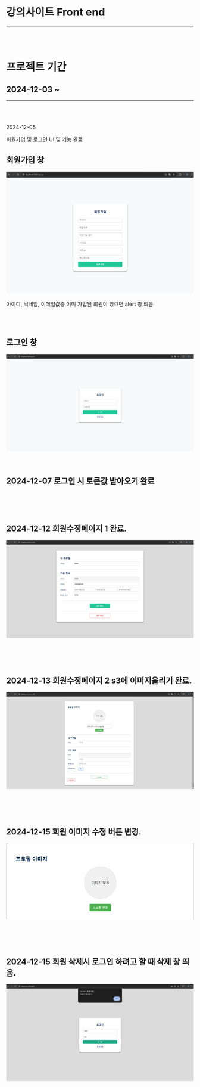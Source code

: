 # 강의사이트 Front end

<hr>

<br/>
<br/>

# 프로젝트 기간
## 2024-12-03 ~


<hr>

<br/>
<br/>


2024-12-05 

회원가입 및 로그인 UI 및 기능 완료

## 회원가입 창
![회원가입 이미지](https://github.com/mingyeol1/lecture-f/blob/main/images/SignUp.png)

아이디, 닉네임, 이메일값중 이미 가입된 회원이 있으면 alert 창 띄움 

<br/>
<br/>


## 로그인 창
![로그인 이미지](https://github.com/mingyeol1/lecture-f/blob/main/images/SignIn.png)



<br/>


##  2024-12-07 로그인 시 토큰값 받아오기 완료


<br/>
<br/>
<br/>

## 2024-12-12 회원수정페이지 1 완료.

![회원수정페이지](https://github.com/mingyeol1/lecture-f/blob/main/images/Modify1.png)


<br/>
<br/>
<br/>

## 2024-12-13 회원수정페이지 2 s3에 이미지올리기 완료. 

![회원수정페이지](https://github.com/mingyeol1/lecture-f/blob/main/images/Modify2.png)



<br/>
<br/>
<br/>

## 2024-12-15 회원 이미지 수정 버튼 변경.
 ![회원수정페이지](https://github.com/mingyeol1/lecture-f/blob/main/images/profile.png)


 

<br/>
<br/>
<br/>

## 2024-12-15 회원 삭제시 로그인 하려고 할 때 삭제 창 띄움.
 ![회원삭제](https://github.com/mingyeol1/lecture-f/blob/main/images/userRemove.png)

